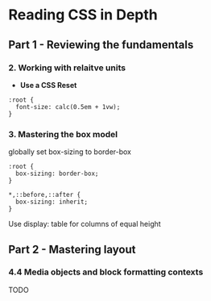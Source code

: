 # Reading CSS in Depth

## Part 1 - Reviewing the fundamentals

### 2. Working with relaitve units

* **Use a CSS Reset**

```
:root {
  font-size: calc(0.5em + 1vw);
}
```

### 3. Mastering the box model

globally set box-sizing to border-box

```
:root {
  box-sizing: border-box;
}

*,::before,::after {
  box-sizing: inherit;
}
```

Use display: table for columns of equal height

## Part 2 - Mastering layout

### 4.4 Media objects and block formatting contexts

TODO
